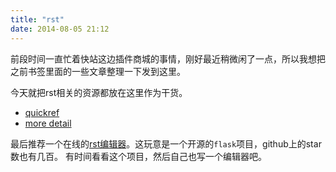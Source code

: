 ```yaml
---
title: "rst"
date: 2014-08-05 21:12
---
```


前段时间一直忙着快站这边插件商城的事情，刚好最近稍微闲了一点，所以我想把之前书签里面的一些文章整理一下发到这里。

今天就把rst相关的资源都放在这里作为干货。

- [quickref](http://docutils.sourceforge.net/docs/user/rst/quickref.html)
- [more detail](http://docutils.sourceforge.net/docs/ref/rst/directives.html)

最后推荐一个在线的[rst编辑器](http://rst.ninjs.org/)。这玩意是一个开源的`flask`项目，github上的star数也有几百。
有时间看看这个项目，然后自己也写一个编辑器吧。
